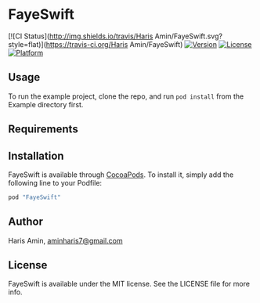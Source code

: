 # FayeSwift

[![CI Status](http://img.shields.io/travis/Haris Amin/FayeSwift.svg?style=flat)](https://travis-ci.org/Haris Amin/FayeSwift)
[![Version](https://img.shields.io/cocoapods/v/FayeSwift.svg?style=flat)](http://cocoapods.org/pods/FayeSwift)
[![License](https://img.shields.io/cocoapods/l/FayeSwift.svg?style=flat)](http://cocoapods.org/pods/FayeSwift)
[![Platform](https://img.shields.io/cocoapods/p/FayeSwift.svg?style=flat)](http://cocoapods.org/pods/FayeSwift)

## Usage

To run the example project, clone the repo, and run `pod install` from the Example directory first.

## Requirements

## Installation

FayeSwift is available through [CocoaPods](http://cocoapods.org). To install
it, simply add the following line to your Podfile:

```ruby
pod "FayeSwift"
```

## Author

Haris Amin, aminharis7@gmail.com

## License

FayeSwift is available under the MIT license. See the LICENSE file for more info.
